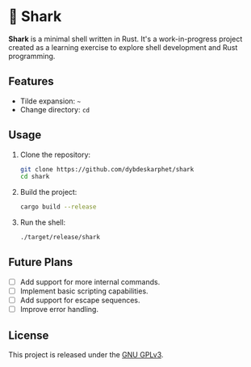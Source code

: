 # 🦈 Shark

**Shark** is a minimal shell written in Rust. It's a work-in-progress project created as a learning exercise to explore shell development and Rust programming.

## Features

- Tilde expansion: `~`
- Change directory: `cd`

## Usage

1. Clone the repository:

   ```bash
   git clone https://github.com/dybdeskarphet/shark
   cd shark
   ```

2. Build the project:

   ```bash
   cargo build --release
   ```

3. Run the shell:
   ```bash
   ./target/release/shark
   ```

## Future Plans

- [ ] Add support for more internal commands.
- [ ] Implement basic scripting capabilities.
- [ ] Add support for escape sequences.
- [ ] Improve error handling.

## License

This project is released under the [GNU GPLv3](LICENSE).
